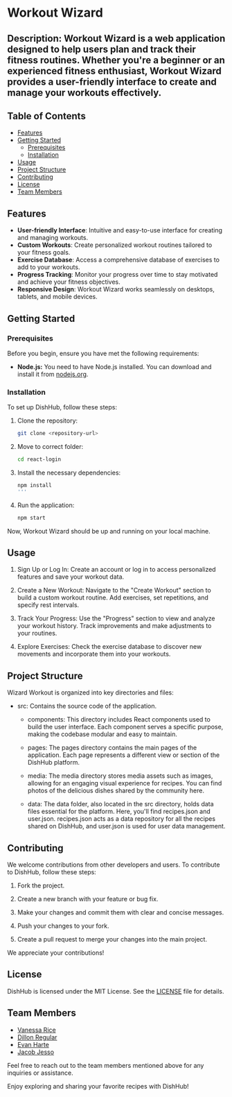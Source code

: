 # Workout Wizard

## Description: Workout Wizard is a web application designed to help users plan and track their fitness routines. Whether you're a beginner or an experienced fitness enthusiast, Workout Wizard provides a user-friendly interface to create and manage your workouts effectively.

## Table of Contents

- [Features](#features)
- [Getting Started](#getting-started)
  - [Prerequisites](#prerequisites)
  - [Installation](#installation)
- [Usage](#usage)
- [Project Structure](#project-structure)
- [Contributing](#contributing)
- [License](#license)
- [Team Members](#team-members)

## Features
- **User-friendly Interface**: Intuitive and easy-to-use interface for creating and managing workouts.
- **Custom Workouts**: Create personalized workout routines tailored to your fitness goals.
- **Exercise Database**: Access a comprehensive database of exercises to add to your workouts.
- **Progress Tracking**: Monitor your progress over time to stay motivated and achieve your fitness objectives.
- **Responsive Design**: Workout Wizard works seamlessly on desktops, tablets, and mobile devices.

## Getting Started

### Prerequisites

Before you begin, ensure you have met the following requirements:

- **Node.js:** You need to have Node.js installed. You can download and install it from [nodejs.org](https://nodejs.org/).

### Installation

To set up DishHub, follow these steps:

1. Clone the repository:

   ```bash
   git clone <repository-url>
   ```

2. Move to correct folder:

   ```bash
   cd react-login
   ```

3. Install the necessary dependencies:

   ```bash
   npm install
   '''
4. Run the application:

   ```bash
   npm start
   ```
Now, Workout Wizard should be up and running on your local machine.

## Usage
1. Sign Up or Log In:
    Create an account or log in to access personalized features and save your workout data.

2. Create a New Workout:
    Navigate to the "Create Workout" section to build a custom workout routine. Add exercises, set repetitions, and specify rest intervals.

3. Track Your Progress:
    Use the "Progress" section to view and analyze your workout history. Track improvements and make adjustments to your routines.

4. Explore Exercises:
    Check the exercise database to discover new movements and incorporate them into your workouts.
## Project Structure

Wizard Workout is organized into key directories and files:

- src: Contains the source code of the application.

  - components: This directory includes React components used to build the user interface. Each component serves a specific purpose, making the codebase modular and easy to maintain.

  - pages: The pages directory contains the main pages of the application. Each page represents a different view or section of the DishHub platform.

  - media: The media directory stores media assets such as images, allowing for an engaging visual experience for recipes. You can find photos of the delicious dishes shared by the        community here.

  - data: The data folder, also located in the src directory, holds data files essential for the platform. Here, you'll find recipes.json and user.json. recipes.json acts as a data 
    repository for all the recipes shared on DishHub, and user.json is used for user data management.

## Contributing

We welcome contributions from other developers and users. To contribute to DishHub, follow these steps:

1. Fork the project.

2. Create a new branch with your feature or bug fix.

3. Make your changes and commit them with clear and concise messages.

4. Push your changes to your fork.

5. Create a pull request to merge your changes into the main project.

We appreciate your contributions!

## License

DishHub is licensed under the MIT License. See the [LICENSE](LICENSE) file for details.

## Team Members

- [Vanessa Rice](https://github.com/infuriated-mink)
- [Dillon Regular](https://github.com/vapidsoup)
- [Evan Harte](https://github.com/evanharte)
- [Jacob Jesso](https://github.com/JeeecobTheAlien)


Feel free to reach out to the team members mentioned above for any inquiries or assistance.

Enjoy exploring and sharing your favorite recipes with DishHub!
